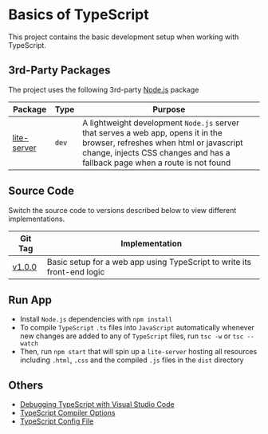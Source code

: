 # Basics of TypeScript

This project contains the basic development setup when working with TypeScript.

## 3rd-Party Packages

The project uses the following 3rd-party [Node.js](https://nodejs.org/) package

| Package | Type | Purpose |
|---------|------|---------|
| [lite-server](https://www.npmjs.com/package/lite-server) | `dev` | A lightweight development `Node.js` server that serves a web app, opens it in the browser, refreshes when html or javascript change, injects CSS changes and has a fallback page when a route is not found |

## Source Code

Switch the source code to versions described below to view different implementations.

| Git Tag | Implementation |
|---------|----------------|
| [v1.0.0](https://github.com/TranXuanHoang/TypeScript/releases/tag/v1.0.0) | Basic setup for a web app using TypeScript to write its front-end logic |

## Run App

* Install `Node.js` dependencies with `npm install`
* To compile `TypeScript` `.ts` files into `JavaScript` automatically whenever new changes are added to any of `TypeScript` files, run `tsc -w` or `tsc --watch`
* Then, run `npm start` that will spin up a `lite-server` hosting all resources including `.html`, `.css` and the compiled `.js` files in the `dist` directory

## Others

* [Debugging TypeScript with Visual Studio Code](https://code.visualstudio.com/docs/typescript/typescript-debugging)
* [TypeScript Compiler Options](https://www.typescriptlang.org/docs/handbook/compiler-options.html)
* [TypeScript Config File](https://www.typescriptlang.org/tsconfig)

